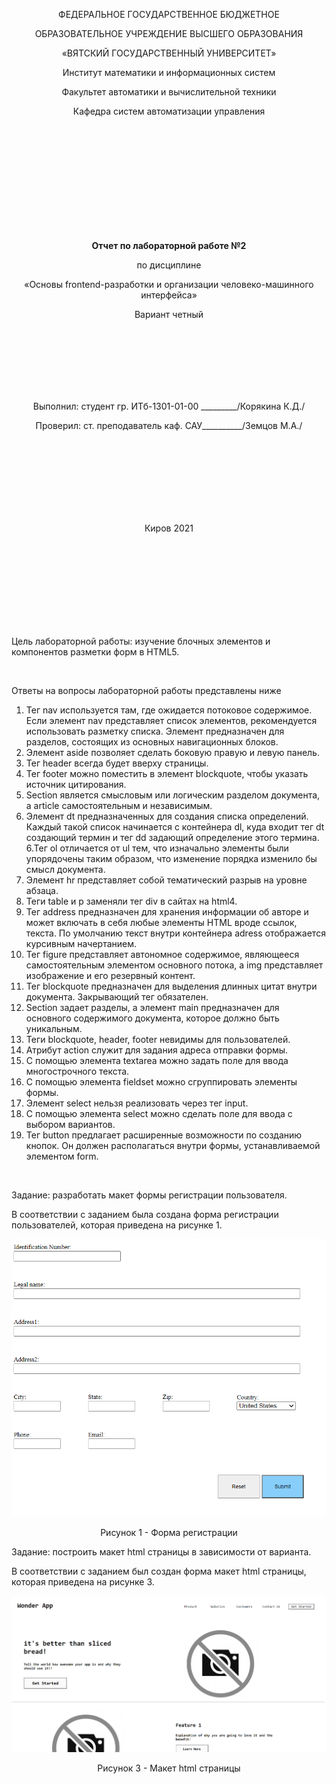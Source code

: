 <p align="center" >ФЕДЕРАЛЬНОЕ ГОСУДАРСТВЕННОЕ БЮДЖЕТНОЕ </p>
<p align="center">ОБРАЗОВАТЕЛЬНОЕ УЧРЕЖДЕНИЕ ВЫСШЕГО ОБРАЗОВАНИЯ</p>
<p align="center">«ВЯТСКИЙ ГОСУДАРСТВЕННЫЙ УНИВЕРСИТЕТ» </p>
<p align="center" >Институт математики и информационных систем</p>
<p align="center">Факультет автоматики и вычислительной техники</p>
<p align="center">Кафедра систем автоматизации управления</p>
<br>
<br>
<br>
<br>
<br>
<br>
<br>
<br>
<br>
<p align="center" ><strong><br>Отчет по лабораторной работе №2</br></strong></p>
<p align="center" >по дисциплине</p>
<p align="center" >«Основы frontend-разработки и организации человеко-машинного интерфейса»</p>
<p align="center" >Вариант четный</p>
<br>
<br>
<br>
<br>
<br>
<br>
<p align="center" >Выполнил: студент гр. ИТб-1301-01-00 _________/Корякина К.Д./</p>
<p align="center" >Проверил: ст. преподаватель каф. САУ__________/Земцов М.А./</p>
<br>
<br>
<br>
<br>
<br>
<br>
<br>
<p align="center">Киров 2021</p>
<br>
<br>
<br>
<br>
<br>
<br>
<br>
<br>
<p>Цель лабораторной работы: изучение блочных элементов и компонентов разметки форм в HTML5.</p>
<br>
<p>Ответы на вопросы лабораторной работы представлены ниже</p>

1. Тег nav используется там, где ожидается потоковое содержимое. Если элемент nav представляет список элементов, рекомендуется использовать разметку списка. Элемент предназначен для разделов, состоящих из основных навигационных блоков.
 1. Элемент aside позволяет сделать боковую правую и левую панель.
 2. Тег header всегда будет вверху страницы.
 3. Тег footer можно поместить в элемент blockquote, чтобы указать источник цитирования.
 4. Section является смысловым или логическим разделом документа, а article самостоятельным и независимым. 
 5. Элемент dt предназначенных для создания списка определений. Каждый такой список начинается с контейнера dl, куда входит тег dt создающий термин и тег dd задающий определение этого термина. 
 6.Тег ol отличается от ul тем, что изначально элементы были упорядочены таким образом, что изменение порядка изменило бы смысл документа. 
 7. Элемент hr представляет собой тематический разрыв на уровне абзаца. 
 8. Теги table и p заменяли тег div в сайтах на html4.
 9. Тег address предназначен для хранения информации об авторе и может включать в себя любые элементы HTML вроде ссылок, текста. По умолчанию текст внутри контейнера adress отображается курсивным начертанием.
 10. Тег figure представляет автономное содержимое, являющееся самостоятельным элементом основного потока, а img представляет изображение и его резервный контент.
 11. Тег blockquote предназначен для выделения длинных цитат внутри документа. Закрывающий тег обязателен.
 12. Section задает разделы, а элемент main предназначен для основного содержимого документа, которое должно быть уникальным.
 13. Теги blockquote, header, footer невидимы для пользователей.
 14. Атрибут action служит для задания адреса отправки формы.
 15. С помощью элемента textarea можно задать поле для ввода многострочного текста.
 16. С помощью элемента fieldset можно сгруппировать элементы формы.
 17. Элемент select нельзя реализовать через тег input.
 18. С помощью элемента select можно сделать поле для ввода с выбором вариантов.
 19. Тег button предлагает расширенные возможности по созданию кнопок. Он должен располагаться внутри формы, устанавливаемой элементом form.
<br>
<p>Задание: разработать макет формы регистрации пользователя.</p>
<p>В соответствии с заданием была создана форма регистрации пользователей, которая приведена на рисунке 1.</p>

[pic1]: pic1.png
![pic1][pic1]
<p align="center">Рисунок 1 - Форма регистрации</p>

<p>Задание: построить макет html страницы в зависимости от варианта.</p>
<p>В соответствии с заданием был создан форма макет html страницы, которая приведена на рисунке 3.</p>

[pic2]: pic3.png
![pic2][pic2]
<p align="center">Рисунок 3 - Макет html страницы</p>
